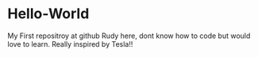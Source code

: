 # Hello-World
My First repositroy at github
Rudy here, dont know how to code but
would love to learn. Really inspired by Tesla!!
